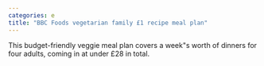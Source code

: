 ```yaml
---
categories: e
title: "BBC Foods vegetarian family £1 recipe meal plan"
---
```

This budget-friendly veggie meal plan covers a week"s worth of dinners for four adults, coming in at under £28 in total.